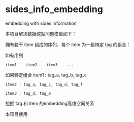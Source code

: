 # sides_info_embedding
embedding with sides information

本项目解决数据挖掘问题模型如下：

拥有若干 item 组成的序列，每个 item 为一组特定 tag 的组合：


如有序列 

    item1 -- item2 -- item3 -- ...


如果特定组合
    item1 : tag_a, tag_b, tag_c

    item2 : tag_a, tag_c, tag_d, tag_f

    item3 : tag_d, tag_e

挖掘 tag 和 item 的embedding高维空间关系


本项目使用